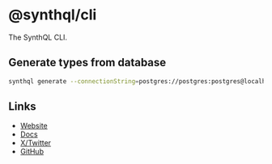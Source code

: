 # @synthql/cli

The SynthQL CLI.

## Generate types from database

```sh
synthql generate --connectionString=postgres://postgres:postgres@localhost:5432/postgres --out=src --defaultSchema=public --schemas public pg_catalog
```

## Links

-   [Website](https://synthql.github.io/SynthQL)
-   [Docs](https://synthql.github.io/SynthQL/docs/getting-started)
-   [X/Twitter](https://twitter.com/fernandohur)
-   [GitHub](https://github.com/synthql/SynthQL)
